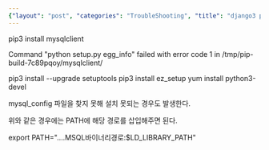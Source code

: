 ```yaml
---
{"layout": "post", "categories": "TroubleShooting", "title": "django3 pip3 mysqlclient", "feature-img": "assets/img/feature_img.png"}
---
```

pip3 install mysqlclient

Command "python setup.py egg_info" failed with error code 1 in /tmp/pip-build-7c89pqoy/mysqlclient/

pip3 install --upgrade setuptools
pip3 install ez_setup
yum install python3-devel


mysql_config 파일을 찾지 못해 설치 못되는 경우도 발생한다.


위와 같은 경우에는 PATH에 해당 경로를 삽입해주면 된다.

 export PATH="....MSQL바이너리경로:$LD_LIBRARY_PATH"
